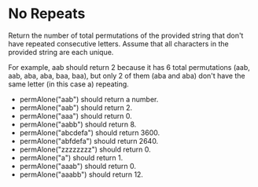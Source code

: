 # No Repeats

Return the number of total permutations of the provided string that don't have repeated consecutive letters. Assume that all characters in the provided string are each unique.

For example, aab should return 2 because it has 6 total permutations (aab, aab, aba, aba, baa, baa), but only 2 of them (aba and aba) don't have the same letter (in this case a) repeating.

- permAlone("aab") should return a number.
- permAlone("aab") should return 2.
- permAlone("aaa") should return 0.
- permAlone("aabb") should return 8.
- permAlone("abcdefa") should return 3600.
- permAlone("abfdefa") should return 2640.
- permAlone("zzzzzzzz") should return 0.
- permAlone("a") should return 1.
- permAlone("aaab") should return 0.
- permAlone("aaabb") should return 12.

